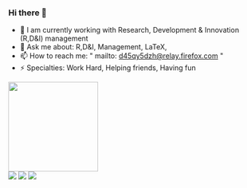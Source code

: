### Hi there 👋

- 🔭 I am currently working with Research, Development & Innovation (R,D&I) management
- 💬 Ask me about: R,D&I, Management, LaTeX,
- 📫 How to reach me: " mailto: d45qy5dzh@relay.firefox.com "
- ⚡ Specialties: Work Hard, Helping friends, Having fun 

 <div>
  <a href="https://github.com/mBarony">
  <img height="180em" src="https://github-readme-stats.vercel.app/api?username=mBarony&show_icons=true&include_all_commits=true&count_private=true"/>
</div>

<div> 
  <a href="https://www.youtube.com/channel/UCcNW-Zpsvz5-kYOdCL9l55w" target="_blank"><img src="https://img.shields.io/badge/YouTube-FF0000?style=for-the-badge&logo=youtube&logoColor=white" target="_blank"></a>
  <a href = "mailto:d45qy5dzh@relay.firefox.com"><img src="https://img.shields.io/badge/-Gmail-%23333?style=for-the-badge&logo=gmail&logoColor=white" target="_blank"></a>
  <a href="https://www.linkedin.com/in/mbaroni/" target="_blank"><img src="https://img.shields.io/badge/-LinkedIn-%230077B5?style=for-the-badge&logo=linkedin&logoColor=white" target="_blank"></a> 
</div>
